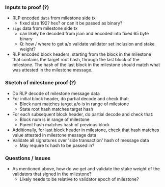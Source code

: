 
### Inputs to proof (?)

* RLP encoded `data` from milestone side tx
  * fixed size 192? hex? or can it be passed as binary? 
* `sigs` data from milestone side tx
  * can likely be decoded from json and encoded into fixed 65 byte binary
  * Q: how / where to get a/o validate validator set inclusion and stake weight?
* RLP encoded block headers, starting from the block in the milestone that contains the target root hash, through the last block of the milestone. The hash of the last block in the milestone should match what was attested in the milestone message.

### Sketch of milestone proof (?)

* Do RLP decode of milestone message data
* For initial block header, do partial decode and check that:
  * Block num matches target a/o is in range of milestone
  * State root hash matches target hash
* For each subsequent block header, do partial decode and check that:
  * Block num is in range of milestone
  * Parent hash matches hash of previous block
* Additionally, for last block header in milestone, check that hash matches value attested in milestone message data
* Validate all signatures over 'side transaction' hash of message data
  * May require tx hash to be passed in?

### Questions / Issues

* As mentioned above, how do we get and validate the stake weight of the validators that signed in the milestone?
  * Likely needs to be relative to validator epoch of milestone?
